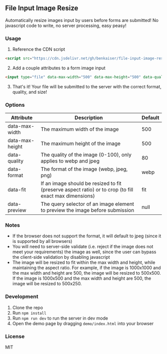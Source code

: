 ## File Input Image Resize

Automatically resize images input by users before forms are submitted!
No javascript code to write, no server processing, easy peasy!

### Usage

1. Reference the CDN script

```html
<script src="https://cdn.jsdelivr.net/gh/benkaiser/file-input-image-resize/dist/bundle.min.js"></script>
```

2. Add a couple attributes to a form image input

```html
<input type="file" data-max-width="500" data-max-height="500" data-quality="90" data-format="webp" />
```

3. That's it! Your file will be submitted to the server with the correct format, quality, and size!

### Options

| Attribute | Description | Default |
| --------- | ----------- | ------- |
| data-max-width | The maximum width of the image | 500 |
| data-max-height | The maximum height of the image | 500 |
| data-quality | The quality of the image (0-100), only applies to webp and jpeg | 80 |
| data-format | The format of the image (webp, jpeg, png) | webp |
| data-fit | If an image should be resized to fit (preserve aspect ratio) or to crop (to fill exact max dimensions) | fit |
| data-preview | The query selector of an image element to preview the image before submission | null |

### Notes

- If the browser does not support the format, it will default to jpeg (since it is supported by all browsers)
- You will need to server-side validate (i.e. reject if the image does not meet your requirements) the image as well, since the user can bypass the client-side validation by disabling javascript
- The image will be resized to fit within the max width and height, while maintaining the aspect ratio. For example, if the image is 1000x1000 and the max width and height are 500, the image will be resized to 500x500. If the image is 1000x500 and the max width and height are 500, the image will be resized to 500x250.

### Development

1. Clone the repo
2. Run `npm install`
3. Run `npm run dev` to run the server in dev mode
4. Open the demo page by dragging `demo/index.html` into your browser

### License

MIT
